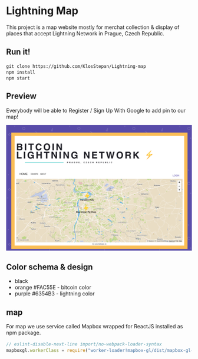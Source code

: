 # Lightning Map
This project is a map website mostly for merchat collection & display of places that accept Lightning Network in Prague, Czech Republic.  

## Run it!
```
git clone https://github.com/KlosStepan/Lightning-map
npm install
npm start
```
## Preview
Everybody will be able to Register / Sign Up With Google to add pin to our map! 
<p align="center">
  <img src="src/img/lnmap_preview.png" alt="lnmap_preview"/>
</p>

## Color schema & design
- black
- orange #FAC55E - bitcoin color
- purple #6354B3 - lightning color


## map
For map we use service called Mapbox wrapped for ReactJS installed as npm package. 
```jsx 
// eslint-disable-next-line import/no-webpack-loader-syntax   
mapboxgl.workerClass = require("worker-loader!mapbox-gl/dist/mapbox-gl-csp-worker").default;  
```